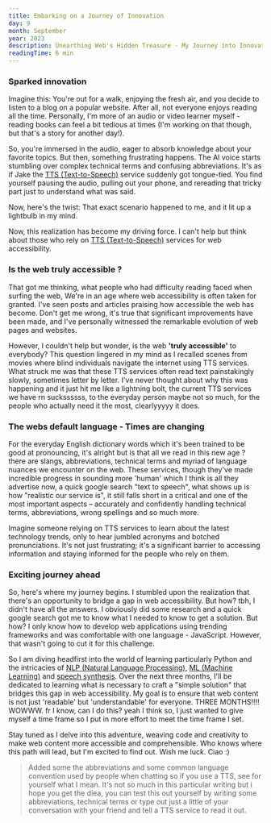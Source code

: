 ```yaml
---
title: Embarking on a Journey of Innovation
day: 9
month: September
year: 2023
description: Unearthing Web's Hidden Treasure - My Journey into Innovation
readingTime: 6 min
---
```


### Sparked innovation

Imagine this: You're out for a walk, enjoying the fresh air, and you decide to listen to a blog on a popular website. After all, not everyone enjoys reading all the time. Personally, I'm more of an audio or video learner myself - reading books can feel a bit tedious at times (I'm working on that though, but that's a story for another day!).

So, you're immersed in the audio, eager to absorb knowledge about your favorite topics. But then, something frustrating happens. The AI voice starts stumbling over complex technical terms and confusing abbreviations. It's as if Jake the [TTS (Text-to-Speech)](https://simple.wikipedia.org/wiki/Text_to_Speech) service suddenly got tongue-tied. You find yourself pausing the audio, pulling out your phone, and rereading that tricky part just to understand what was said.

Now, here's the twist: That exact scenario happened to me, and it lit up a lightbulb in my mind.

Now, this realization has become my driving force. I can't help but think about those who rely on  [TTS (Text-to-Speech)](https://simple.wikipedia.org/wiki/Text_to_Speech) services for web accessibility.

### Is the web truly accessible ?

That got me thinking, what people who had difficulty reading faced when surfing the web, We're in an age where web accessibility is often taken for granted. I've seen posts and articles praising how accessible the web has become. Don't get me wrong, it's true that significant improvements have been made, and I've personally witnessed the remarkable evolution of web pages and websites.

However, I couldn't help but wonder, is the web **'truly accessible'** to everybody? This question lingered in my mind as I recalled scenes from movies where blind individuals navigate the internet using TTS services. What struck me was that these TTS services often read text painstakingly slowly, sometimes letter by letter.  I've never thought about why this was happening and it just hit me like a lightning bolt, the current TTS services we have rn suckssssss, to the everyday person maybe not so much, for the people who actually need it the most, clearlyyyyy it does.

### The webs default language - Times are changing

For the everyday English dictionary words which it's been trained to be good at pronouncing, it's alright but is that all we read in this new age ? there are slangs, abbreviations, technical terms and myriad of language nuances we encounter on the web. These services, though they've made incredible progress in sounding more 'human' which I think is all they advertise now, a quick google search "text to speech", what shows up is how "realistic our service is", it still falls short in a critical and one of the most important aspects – accurately and confidently handling technical terms, abbreviations, wrong spellings and so much more.

Imagine someone relying on TTS services to learn about the latest technology trends, only to hear jumbled acronyms and botched pronunciations. It's not just frustrating; it's a significant barrier to accessing information and staying informed for the people who rely on them.

### Exciting journey ahead

So, here's where my journey begins. I stumbled upon the realization that there's an opportunity to bridge a gap in web accessibility. But how? tbh, I didn't have all the answers. I obviously did some research and a quick google search got me to know what I needed to know to get a solution. But how?  I only know how to develop web applications using trending frameworks and was comfortable with one language - JavaScript. However, that wasn't going to cut it for this challenge.

So I am diving headfirst into the world of learning particularly Python and the intricacies of [NLP (Natural Language Processing)](https://en.wikipedia.org/wiki/Natural_language_processing), [ML (Machine Learning)](https://en.wikipedia.org/wiki/Machine_learning) and [speech synthesis](https://en.wikipedia.org/wiki/Speech_synthesis). Over the next three months, I'll be dedicated to learning what is necessary to craft a "simple solution" that bridges this gap in web accessibility. My goal is to ensure that web content is not just 'readable' but 'understandable' for everyone. THREE MONTHS!!!! WOWWW. fr I know, can I do this? yeah I think so,  I just wanted to give myself a time frame so I put in more effort to meet the time frame I set.  

Stay tuned as I delve into this adventure, weaving code and creativity to make web content more accessible and comprehensible. Who knows where this path will lead, but I'm excited to find out. Wish me luck.  Ciao :)

> Added some the abbreviations and some common language convention used by people when chatting so if you use a TTS, see for yourself what I mean. It's not so much in this particular writing but i hope you get the diea, you can test this out yourself by writing some abbreviations, technical terms or type out just a little of your conversation with your friend and tell a TTS service to read it out.
